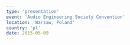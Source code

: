 ```yaml
---
type: 'presentation'
event: 'Audio Engineering Society Convention'
location: 'Warsaw, Poland'
country: 'pl'
date: 2015-05-09
---
```

